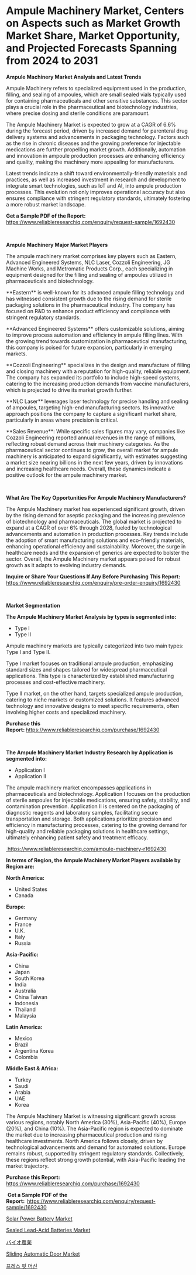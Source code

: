 <p><h1>Ampule Machinery Market, Centers on Aspects such as Market Growth Market Share, Market Opportunity, and Projected Forecasts Spanning from 2024 to 2031</h1></p><p><strong>Ampule Machinery Market Analysis and Latest Trends</strong></p>
<p><p>Ampule Machinery refers to specialized equipment used in the production, filling, and sealing of ampoules, which are small sealed vials typically used for containing pharmaceuticals and other sensitive substances. This sector plays a crucial role in the pharmaceutical and biotechnology industries, where precise dosing and sterile conditions are paramount.</p><p>The Ampule Machinery Market is expected to grow at a CAGR of 6.6% during the forecast period, driven by increased demand for parenteral drug delivery systems and advancements in packaging technology. Factors such as the rise in chronic diseases and the growing preference for injectable medications are further propelling market growth. Additionally, automation and innovation in ampoule production processes are enhancing efficiency and quality, making the machinery more appealing for manufacturers.</p><p>Latest trends indicate a shift toward environmentally-friendly materials and practices, as well as increased investment in research and development to integrate smart technologies, such as IoT and AI, into ampule production processes. This evolution not only improves operational accuracy but also ensures compliance with stringent regulatory standards, ultimately fostering a more robust market landscape.</p></p>
<p><strong>Get a Sample PDF of the Report:&nbsp;</strong> <a href="https://www.reliableresearchiq.com/enquiry/request-sample/1692430?utm_campaign=1102&utm_medium=2&utm_source=Github&utm_content=ia&utm_term=20102024&utm_id=ampule-machinery">https://www.reliableresearchiq.com/enquiry/request-sample/1692430</a></p>
<p>&nbsp;</p>
<p><strong>Ampule Machinery Major Market Players</strong></p>
<p><p>The ampule machinery market comprises key players such as Eastern, Advanced Engineered Systems, NLC Laser, Cozzoli Engineering, JG Machine Works, and Metromatic Products Corp., each specializing in equipment designed for the filling and sealing of ampoules utilized in pharmaceuticals and biotechnology.</p><p>**Eastern** is well-known for its advanced ampule filling technology and has witnessed consistent growth due to the rising demand for sterile packaging solutions in the pharmaceutical industry. The company has focused on R&D to enhance product efficiency and compliance with stringent regulatory standards.</p><p>**Advanced Engineered Systems** offers customizable solutions, aiming to improve process automation and efficiency in ampule filling lines. With the growing trend towards customization in pharmaceutical manufacturing, this company is poised for future expansion, particularly in emerging markets.</p><p>**Cozzoli Engineering** specializes in the design and manufacture of filling and closing machinery with a reputation for high-quality, reliable equipment. The company has expanded its portfolio to include high-speed systems, catering to the increasing production demands from vaccine manufacturers, which is projected to drive its market growth further.</p><p>**NLC Laser** leverages laser technology for precise handling and sealing of ampoules, targeting high-end manufacturing sectors. Its innovative approach positions the company to capture a significant market share, particularly in areas where precision is critical.</p><p>**Sales Revenue**: While specific sales figures may vary, companies like Cozzoli Engineering reported annual revenues in the range of millions, reflecting robust demand across their machinery categories. As the pharmaceutical sector continues to grow, the overall market for ampule machinery is anticipated to expand significantly, with estimates suggesting a market size nearing billions in the next few years, driven by innovations and increasing healthcare needs. Overall, these dynamics indicate a positive outlook for the ampule machinery market.</p></p>
<p>&nbsp;</p>
<p><strong>What Are The Key Opportunities For Ampule Machinery Manufacturers?</strong></p>
<p><p>The Ampule Machinery market has experienced significant growth, driven by the rising demand for aseptic packaging and the increasing prevalence of biotechnology and pharmaceuticals. The global market is projected to expand at a CAGR of over 6% through 2028, fueled by technological advancements and automation in production processes. Key trends include the adoption of smart manufacturing solutions and eco-friendly materials, enhancing operational efficiency and sustainability. Moreover, the surge in healthcare needs and the expansion of generics are expected to bolster the sector. Overall, the Ampule Machinery market appears poised for robust growth as it adapts to evolving industry demands.</p></p>
<p><strong>Inquire or Share Your Questions If Any Before Purchasing This Report:</strong> <a href="https://www.reliableresearchiq.com/enquiry/pre-order-enquiry/1692430?utm_campaign=1102&utm_medium=2&utm_source=Github&utm_content=ia&utm_term=20102024&utm_id=ampule-machinery">https://www.reliableresearchiq.com/enquiry/pre-order-enquiry/1692430</a></p>
<p>&nbsp;</p>
<p><strong>Market Segmentation</strong></p>
<p><strong>The Ampule Machinery Market Analysis by types is segmented into:</strong></p>
<p><ul><li>Type I</li><li>Type II</li></ul></p>
<p><p>Ampule machinery markets are typically categorized into two main types: Type I and Type II. </p><p>Type I market focuses on traditional ampule production, emphasizing standard sizes and shapes tailored for widespread pharmaceutical applications. This type is characterized by established manufacturing processes and cost-effective machinery.</p><p>Type II market, on the other hand, targets specialized ampule production, catering to niche markets or customized solutions. It features advanced technology and innovative designs to meet specific requirements, often involving higher costs and specialized machinery.</p></p>
<p><strong>Purchase this Report:&nbsp;</strong><a href="https://www.reliableresearchiq.com/purchase/1692430?utm_campaign=1102&utm_medium=2&utm_source=Github&utm_content=ia&utm_term=20102024&utm_id=ampule-machinery">https://www.reliableresearchiq.com/purchase/1692430</a></p>
<p>&nbsp;</p>
<p><strong>The Ampule Machinery Market Industry Research by Application is segmented into:</strong></p>
<p><ul><li>Application I</li><li>Application II</li></ul></p>
<p><p>The ampule machinery market encompasses applications in pharmaceuticals and biotechnology. Application I focuses on the production of sterile ampoules for injectable medications, ensuring safety, stability, and contamination prevention. Application II is centered on the packaging of diagnostic reagents and laboratory samples, facilitating secure transportation and storage. Both applications prioritize precision and efficiency in manufacturing processes, catering to the growing demand for high-quality and reliable packaging solutions in healthcare settings, ultimately enhancing patient safety and treatment efficacy.</p></p>
<p><a href="https://www.reliableresearchiq.com/ampule-machinery-r1692430?utm_campaign=1102&utm_medium=2&utm_source=Github&utm_content=ia&utm_term=20102024&utm_id=ampule-machinery">&nbsp;https://www.reliableresearchiq.com/ampule-machinery-r1692430</a></p>
<p><strong>In terms of Region, the Ampule Machinery Market Players available by Region are:</strong></p>
<p>
    <p> <strong> North America: </strong>
        <ul>
            <li>United States</li>
            <li>Canada</li>
        </ul>
        </p> 
    <p> <strong> Europe: </strong>
        <ul>
            <li>Germany</li>
            <li>France</li>
            <li>U.K.</li>
            <li>Italy</li>
            <li>Russia</li>
        </ul>
        </p> 
    <p> <strong> Asia-Pacific: </strong>
        <ul>
            <li>China</li>
            <li>Japan</li>
            <li>South Korea</li>
            <li>India</li>
            <li>Australia</li>
            <li>China Taiwan</li>
            <li>Indonesia</li>
            <li>Thailand</li>
            <li>Malaysia</li>
        </ul>
        </p> 
    <p> <strong> Latin America: </strong>
        <ul>
            <li>Mexico</li>
            <li>Brazil</li>
            <li>Argentina Korea</li>
            <li>Colombia</li>
        </ul>
        </p> 
    <p> <strong> Middle East & Africa: </strong>
        <ul>
            <li>Turkey</li>
            <li>Saudi</li>
            <li>Arabia</li>
            <li>UAE</li>
            <li>Korea</li>
        </ul>
    </p>
    </p>
<p><p>The Ampule Machinery Market is witnessing significant growth across various regions, notably North America (30%), Asia-Pacific (40%), Europe (20%), and China (10%). The Asia-Pacific region is expected to dominate the market due to increasing pharmaceutical production and rising healthcare investments. North America follows closely, driven by technological advancements and demand for automated solutions. Europe remains robust, supported by stringent regulatory standards. Collectively, these regions reflect strong growth potential, with Asia-Pacific leading the market trajectory.</p></p>
<p><strong>Purchase this Report: </strong><a href="https://www.reliableresearchiq.com/purchase/1692430?utm_campaign=1102&utm_medium=2&utm_source=Github&utm_content=ia&utm_term=20102024&utm_id=ampule-machinery">https://www.reliableresearchiq.com/purchase/1692430</a></p>
<p>&nbsp;<strong>Get a Sample PDF of the Report:&nbsp;&nbsp;</strong><a href="https://www.reliableresearchiq.com/enquiry/request-sample/1692430?utm_campaign=1102&utm_medium=2&utm_source=Github&utm_content=ia&utm_term=20102024&utm_id=ampule-machinery">https://www.reliableresearchiq.com/enquiry/request-sample/1692430</a></p>
<p><strong></strong></p>
<p><p><a href="https://github.com/iva0ei4r/Market-Research-Report-List-1/blob/main/solar-power-battery-market.md?utm_campaign=1102&utm_medium=2&utm_source=Github&utm_content=ia&utm_term=20102024&utm_id=ampule-machinery">Solar Power Battery Market</a></p><p><a href="https://github.com/arionmp/Market-Research-Report-List-5/blob/main/sealed-lead-acid-batteries-market.md?utm_campaign=1102&utm_medium=2&utm_source=Github&utm_content=ia&utm_term=20102024&utm_id=ampule-machinery">Sealed Lead-Acid Batteries Market</a></p><p><a href="https://github.com/mohamedbakry57/Market-Research-Report-List-6/blob/main/688010919553.md?utm_campaign=1102&utm_medium=2&utm_source=Github&utm_content=ia&utm_term=20102024&utm_id=ampule-machinery">バイオ農薬</a></p><p><a href="https://issuu.com/reportprime-2/docs/sliding-automatic-door-market-size-_48120c7dec9521?utm_campaign=1102&utm_medium=2&utm_source=Github&utm_content=ia&utm_term=20102024&utm_id=ampule-machinery">Sliding Automatic Door Market</a></p><p><a href="https://github.com/laholand/Market-Research-Report-List-6/blob/main/376053619662.md?utm_campaign=1102&utm_medium=2&utm_source=Github&utm_content=ia&utm_term=20102024&utm_id=ampule-machinery">프레스 핏 머신</a></p></p>